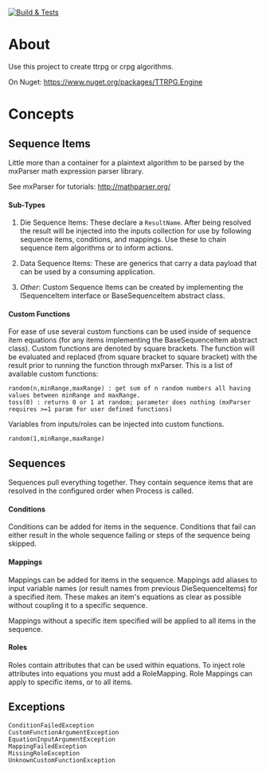 ﻿[![Build & Tests](https://github.com/timjen3/ttrpg-engine/actions/workflows/dotnet.yml/badge.svg)](https://github.com/timjen3/ttrpg-engine/actions/workflows/dotnet.yml)
 
 # About

Use this project to create ttrpg or crpg algorithms.

On Nuget: https://www.nuget.org/packages/TTRPG.Engine

# Concepts

## Sequence Items

Little more than a container for a plaintext algorithm to be parsed by the mxParser math expression parser library.

See mxParser for tutorials: http://mathparser.org/

#### Sub-Types

1. Die Sequence Items: These declare a `ResultName`. After being resolved the result will be injected into the inputs collection for use by following sequence items, conditions, and mappings. Use these to chain sequence item algorithms or to inform actions.

2. Data Sequence Items: These are generics that carry a data payload that can be used by a consuming application.

3. *Other*: Custom Sequence Items can be created by implementing the ISequenceItem interface or BaseSequenceItem abstract class.

#### Custom Functions

For ease of use several custom functions can be used inside of sequence item equations (for any items implementing the BaseSequenceItem abstract class). Custom functions are denoted by square brackets. The function will be evaluated and replaced (from square bracket to square bracket) with the result prior to running the function through mxParser. This is a list of available custom functions:

    random(n,minRange,maxRange) : get sum of n random numbers all having values between minRange and maxRange.
    toss(0) : returns 0 or 1 at random; parameter does nothing (mxParser requires >=1 param for user defined functions)

Variables from inputs/roles can be injected into custom functions.

    random(1,minRange,maxRange)

## Sequences

Sequences pull everything together. They contain sequence items that are resolved in the configured order when Process is called.

#### Conditions 

Conditions can be added for items in the sequence. Conditions that fail can either result in the whole sequence failing or steps of the sequence being skipped.

#### Mappings

Mappings can be added for items in the sequence. Mappings add aliases to input variable names (or result names from previous DieSequenceItems) for a specified item. These makes an item's equations as clear as possible without coupling it to a specific sequence.

Mappings without a specific item specified will be applied to all items in the sequence.

#### Roles

Roles contain attributes that can be used within equations. To inject role attributes into equations you must add a RoleMapping. Role Mappings can apply to specific items, or to all items.

## Exceptions

    ConditionFailedException
    CustomFunctionArgumentException
    EquationInputArgumentException
    MappingFailedException
    MissingRoleException
    UnknownCustomFunctionException
